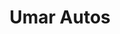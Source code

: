 ---
title: "Umar Autos"
url: /karachi/umar-autos-w4fx-9jq-bhittai-abad-bakhtawar-goth-block-9-a-bakhtawar-goth-gulistan-e-jauhar/
shop: shop
---